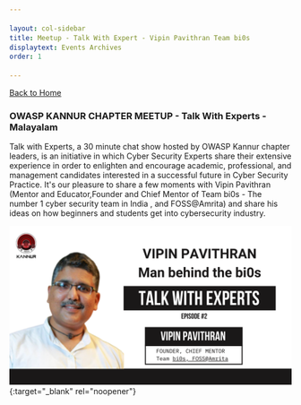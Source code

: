 ```yaml
---

layout: col-sidebar
title: Meetup - Talk With Expert - Vipin Pavithran Team bi0s
displaytext: Events Archives
order: 1

---
```


[Back to Home](../index)

### OWASP KANNUR CHAPTER MEETUP - Talk With Experts - Malayalam

Talk with Experts, a 30 minute chat show hosted by OWASP Kannur chapter leaders, is an initiative in which Cyber Security Experts share their extensive experience in order to enlighten and encourage academic, professional, and management candidates interested in a successful future in Cyber Security Practice.
It's our pleasure to share a few moments with Vipin Pavithran (Mentor and Educator,Founder and Chief Mentor of Team bi0s - The number 1 cyber security team in India , and FOSS@Amrita) and share his ideas on how beginners and students get into cybersecurity industry.

[![Watch Story of Vipin Pavithran](https://raw.githubusercontent.com/OWASP/www-chapter-kannur/main/thumbnails/2.png)](https://youtu.be/J8rSlndunZU){:target="_blank" rel="noopener"}

